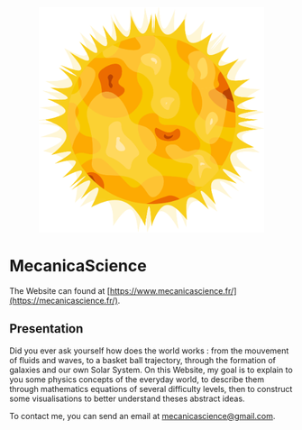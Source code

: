 <p align="center">
    <img src="public/imgs/main_logo.png" height="400" alt="logo"/>
</p>

# MecanicaScience
The Website can found at [https://www.mecanicascience.fr/](https://mecanicascience.fr/).

## Presentation
Did you ever ask yourself how does the world works : from the mouvement of fluids and waves, to a basket ball trajectory, through the formation of galaxies and our own Solar System. On this Website, my goal is to explain to you some physics concepts of the everyday world, to describe them through mathematics equations of several difficulty levels, then to construct some visualisations to better understand theses abstract ideas.

To contact me, you can send an email at [mecanicascience@gmail.com](mailto:mecanicascience@gmail.com).
